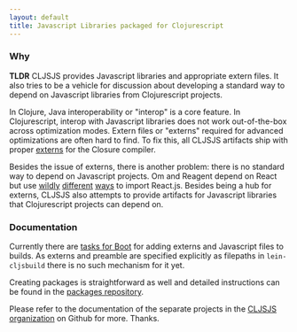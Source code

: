 ```yaml
---
layout: default
title: Javascript Libraries packaged for Clojurescript
---
```


### Why

<p class="tldr"><strong>TLDR</strong> CLJSJS provides Javascript
libraries and appropriate extern files. It also tries to be a vehicle
for discussion about developing a standard way to depend on Javascript
libraries from Clojurescript projects.</p>

In Clojure, Java interoperability or "interop" is a core feature. In
Clojurescript, interop with Javascript libraries does not work
out-of-the-box across optimization modes. Extern files or "externs"
required for advanced optimizations are often hard to find. To fix
this, all CLJSJS artifacts ship with proper [externs] for the Closure
compiler.

Besides the issue of externs, there is another problem: there is no
standard way to depend on Javascript projects. Om and Reagent depend
on React but use [wildly][reagent-template]
[different][chestnut-devmode] [ways][mies-om-template] to import
React.js.  Besides being a hub for externs, CLJSJS also attempts to
provide artifacts for Javascript libraries that Clojurescript projects
can depend on.

### Documentation

Currently there are [tasks for Boot][boot-cljsjs] for adding externs
and Javascript files to builds. As externs and preamble are specified
explicitly as filepaths in `lein-cljsbuild` there is no such mechanism
for it yet.

Creating packages is straightforward as well and detailed instructions
can be found in the [packages repository][packages-repo].

Please refer to the documentation of the separate projects in the
[CLJSJS organization][cljsjs-org] on Github for more. Thanks.

[externs]: https://developers.google.com/closure/compiler/docs/api-tutorial3
[reagent-template]: https://github.com/reagent-project/reagent-template/blob/master/src/leiningen/new/reagent/resources/templates/index.html#L11-L19
[chestnut-devmode]: https://github.com/plexus/chestnut/blob/ae3140e76a145aa2275cc9b056d8dbc0a738794c/src/leiningen/new/chestnut/src/clj/chestnut/dev.clj#L10-L15
[mies-om-template]: https://github.com/swannodette/mies-om/blob/master/src/leiningen/new/mies_om/index.html#L4-L7
[boot-cljsjs]: https://github.com/cljsjs/boot-cljsjs
[react-build]: https://github.com/cljsjs/packages/blob/master/react/build.boot
[cljsjs-org]: https://github.com/cljsjs
[packages-repo]: https://github.com/cljsjs/packages
